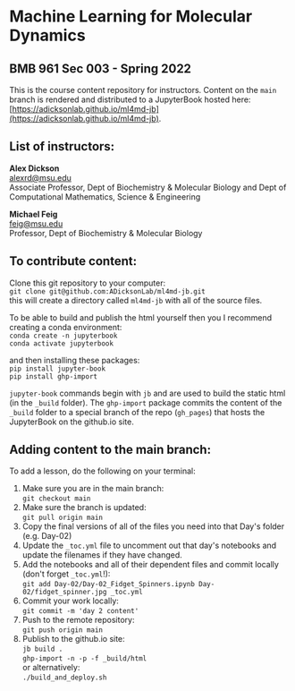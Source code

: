 # Machine Learning for Molecular Dynamics
## BMB 961 Sec 003 - Spring 2022
This is the course content repository for instructors.  Content on the `main` branch is rendered and distributed to a JupyterBook hosted here: [https://adicksonlab.github.io/ml4md-jb](https://adicksonlab.github.io/ml4md-jb).

## List of instructors:
**Alex Dickson** \
[alexrd@msu.edu](mailto:alexrd@msu.edu)\
Associate Professor, Dept of Biochemistry &amp; Molecular Biology and Dept of Computational Mathematics, Science &amp; Engineering

**Michael Feig** \
[feig@msu.edu](mailto:feig@msu.edu)\
Professor, Dept of Biochemistry &amp; Molecular Biology

## To contribute content:

Clone this git repository to your computer:\
`git clone git@github.com:ADicksonLab/ml4md-jb.git`\
this will create a directory called `ml4md-jb` with all of the source files.

To be able to build and publish the html yourself then you I recommend creating a conda environment:\
`conda create -n jupyterbook`\
`conda activate jupyterbook`

and then installing these packages:\
`pip install jupyter-book`\
`pip install ghp-import`

`jupyter-book` commands begin with `jb` and are used to build the static html (in the `_build` folder).  The `ghp-import` package commits the content of the `_build` folder to a special branch of the repo (`gh_pages`) that hosts the JupyterBook on the github.io site.

## Adding content to the main branch:

To add a lesson, do the following on your terminal:

1) Make sure you are in the main branch:\
   `git checkout main`
2) Make sure the branch is updated:\
   `git pull origin main`
3) Copy the final versions of all of the files you need into that Day's folder (e.g. Day-02)
4) Update the `_toc.yml` file to uncomment out that day's notebooks and update the filenames if they have changed.
5) Add the notebooks and all of their dependent files and commit locally (don't forget `_toc.yml`!):\
   `git add Day-02/Day-02_Fidget_Spinners.ipynb Day-02/fidget_spinner.jpg _toc.yml`
6) Commit your work locally:\
   `git commit -m 'day 2 content'`
7) Push to the remote repository:\
   `git push origin main`
8) Publish to the github.io site:\
   `jb build .`\
   `ghp-import -n -p -f _build/html`\
   or alternatively:\
   `./build_and_deploy.sh`
